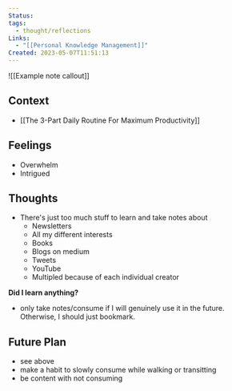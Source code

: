 ```yaml
---
Status: 
tags:
  - thought/reflections
Links:
  - "[[Personal Knowledge Management]]"
Created: 2023-05-07T11:51:13
---
```

![[Example note callout]]

## Context
- [[The 3-Part Daily Routine For Maximum Productivity]]
## Feelings
 - Overwhelm
 - Intrigued
## Thoughts
- There's just too much stuff to learn and take notes about
	- Newsletters
	- All my different interests
	- Books
	- Blogs on medium
	- Tweets
	- YouTube
	- Multipled because of each individual creator

**Did I learn anything?**
- only take notes/consume if I will genuinely use it in the future. Otherwise, I should just bookmark.
## Future Plan
- see above
- make a habit to slowly consume while walking or transitting
- be content with not consuming

